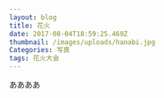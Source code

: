 ```yaml
---
layout: blog
title: 花火
date: 2017-08-04T18:59:25.469Z
thumbnail: /images/uploads/hanabi.jpg
Categories: 写真
tags: 花火大会
---
```

ああああ

